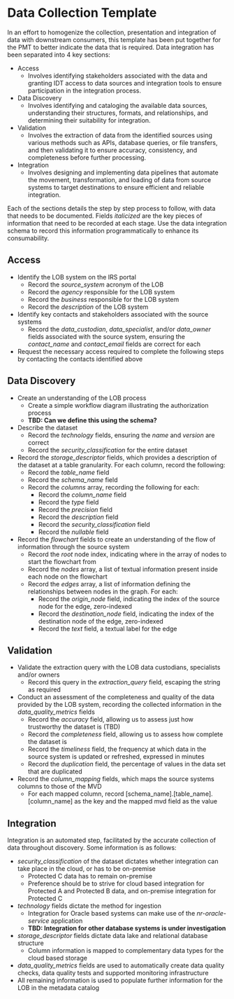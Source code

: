 # Data Collection Template

In an effort to homogenize the collection, presentation and integration of data with downstream consumers, this template has been put together for the PMT to better indicate the data that is required. Data integration has been separated into 4 key sections:

- Access
  - Involves identifying stakeholders associated with the data and granting IDT access to data sources and integration tools to ensure participation in the integration process.
- Data Discovery
  - Involves identifying and cataloging the available data sources, understanding their structures, formats, and relationships, and determining their suitability for integration.
- Validation
  - Involves the extraction of data from the identified sources using various methods such as APIs, database queries, or file transfers, and then validating it to ensure accuracy, consistency, and completeness before further processing.
- Integration
  - Involves designing and implementing data pipelines that automate the movement, transformation, and loading of data from source systems to target destinations to ensure efficient and reliable integration.

Each of the sections details the step by step process to follow, with data that needs to be documented. Fields _italicized_ are the key pieces of information that need to be recorded at each stage. Use the data integration schema to record this information programmatically to enhance its consumability.

## Access

- Identify the LOB system on the IRS portal
  - Record the _source_system_ acronym of the LOB
  - Record the _agency_ responsible for the LOB system
  - Record the _business_ responsible for the LOB system
  - Record the _description_ of the LOB system
- Identify key contacts and stakeholders associated with the source systems
  - Record the _data_custodian_, _data_specialist_, and/or _data_owner_ fields associated with the source system, ensuring the _contact_name_ and _contact_email_ fields are correct for each
- Request the necessary access required to complete the following steps by contacting the contacts identified above

## Data Discovery

- Create an understanding of the LOB process
  - Create a simple workflow diagram illustrating the authorization process
  - **TBD: Can we define this using the schema?**
- Describe the dataset
  - Record the _technology_ fields, ensuring the _name_ and _version_ are correct
  - Record the _security_classification_ for the entire dataset
- Record the _storage_descriptor_ fields, which provides a description of the dataset at a table granularity. For each column, record the following:
  - Record the _table_name_ field
  - Record the _schema_name_ field
  - Record the _columns_ array, recording the following for each:
    - Record the _column_name_ field
    - Record the _type_ field
    - Record the _precision_ field
    - Record the _description_ field
    - Record the _security_classification_ field
    - Record the _nullable_ field
- Record the _flowchart_ fields to create an understanding of the flow of information through the source system
  - Record the _root_ node index, indicating where in the array of nodes to start the flowchart from
  - Record the _nodes_ array, a list of textual information present inside each node on the flowchart
  - Record the _edges_ array, a list of information defining the relationships between nodes in the graph. For each:
    - Record the _origin_node_ field, indicating the index of the source node for the edge, zero-indexed
    - Record the _destination_node_ field, indicating the index of the destination node of the edge, zero-indexed
    - Record the _text_ field, a textual label for the edge

## Validation

- Validate the extraction query with the LOB data custodians, specialists and/or owners
  - Record this query in the _extraction_query_ field, escaping the string as required
- Conduct an assessment of the completeness and quality of the data provided by the LOB system, recording the collected information in the _data_quality_metrics_ fields
  - Record the _accuracy_ field, allowing us to assess just how trustworthy the dataset is (TBD)
  - Record the _completeness_ field, allowing us to assess how complete the dataset is
  - Record the _timeliness_ field, the frequency at which data in the source system is updated or refreshed, expressed in minutes
  - Record the _duplication_ field, the percentage of values in the data set that are duplicated
- Record the _column_mapping_ fields, which maps the source systems columns to those of the MVD
  - For each mapped column, record [schema_name].[table_name].[column_name] as the key and the mapped mvd field as the value

## Integration

Integration is an automated step, facilitated by the accurate collection of data throughout discovery. Some information is as follows:

- _security_classification_ of the dataset dictates whether integration can take place in the cloud, or has to be on-premise
  - Protected C data has to remain on-premise
  - Preference should be to strive for cloud based integration for Protected A and Protected B data, and on-premise integration for Protected C
- _technology_ fields dictate the method for ingestion
  - Integration for Oracle based systems can make use of the _nr-oracle-service_ application
  - **TBD: Integration for other database systems is under investigation**
- _storage_descriptor_ fields dictate data lake and relational database structure
  - Column information is mapped to complementary data types for the cloud based storage
- _data_quality_metrics_ fields are used to automatically create data quality checks, data quality tests and supported monitoring infrastructure
- All remaining information is used to populate further information for the LOB in the metadata catalog
